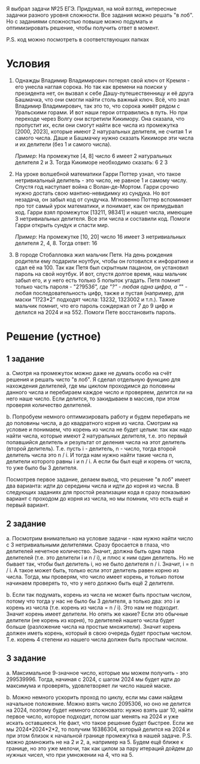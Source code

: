 Я выбрал задачи №25 ЕГЭ. Придумал, на мой взгляд, интересные задачки разного уровня сложности. Все задания можно решать "в лоб". Но с заданиями сложностью повыше можно подумать и оптимизировать решение, чтобы получить ответ в момент.

P.S. код можно посмотреть в соответствующих папках

# Условия

1. Однажды Владимир Владимирович потерял свой ключ от Кремля - его унесла наглая сорока. Но так как времени на поиски у президента нет, он вызвал к себе Дашу-путешественницу и её друга Башмачка, что они смогли найти столь важный ключ. Всё, что знал Владимир Владимирович, так это то, что сорока живёт рядом с Уральскими горами. И вот наши герои отправились в путь. Но при переходе через Волгу они встретили Кикимору. Она сказала, что пропустит их, если они смогут найти все числа из промежутка [2000, 2023], которые имеют 2 натуральных делителя, не считая 1 и самого числа. Даше и Башмачку нужно сказать Кикиморе эти числа и их делители (без 1 и самого числа). 

	*Пример*: На промежутке [4, 8] число 6 имеет 2 натуральных делителя 2 и 3. Тогда Кикиморе необходимо сказать:
		6 2 3

2. На уроке волшебной математики Гарри Поттер узнал, что такое нетривиальный делитель - это число, не равное 1 и самому числу. Спустя год наступает война с Волан-де-Мортом. Гарри срочно нужно достать свою мантию-невидимку из сундука. Но вот незадача, он забыл код от сундучка. Мгновенно Поттер вспоминает про тот самый урок математики, и понимает, как он примудывал код. Гарри взял промежуток [13211, 98341] и нашел числа, имеющие 3 нетривиальных делителя. Все эти числа и составили код. Помоги Гарри открыть сундук и спасти мир.

	*Пример*: На промежутке [10, 20] число 16 имеет 3 нетривиальных делителя 2, 4, 8. Тогда ответ:
		16

3. В городе Стобалловка жил мальчик Петя. На день рождения родители ему подарили ноутбук, чтобы он готовился к инфоратике и сдал её на 100. Так как Петя был скрытным пацаном, он установил пароль на свой ноутбук. И вот, спустя долгое время, наш мальчик забыл его, и у него есть только 5 попыток угадать. Петя помнит только часть пароля - "2?953*6", где "?" - любая одна цифра, а "*" - любая последовательность цифр, также и пустая (например, для маски "1?23*2" подходят числа: 13232, 1323002 и т.п.). Тажке мальчик помнит, что его пароль сождержал от 7 до 9 цифр и делился на 2024 и на 552. Помоги Пете восстановить пароль.

# Решение (устное)

## 1 задание

a. Смотря на промежуток можно даже не думать особо на счёт решения и решать чисто "в лоб". Я сделал отдельную функцию для нахождения делителей, где мы циклом проходимся до половины данного числа и перебираем каждое число и проверяем, делится ли на него наше число. Если делится, то закидываем в массив, при этом проверяя количество делителей. 

b. Попробуем немного оптимизировать работу и будем перебирать не до половины числа, а до квадратного корня из числа. Смотрим на условие и понимаем, что корень из числа не будет целым: так как надо найти числа, которые имеют 2 натуральных делителя, т.е. это первый попавшийся делитель и результат от деления числа на этот делитель (второй делитель). Т.е. пусть i - делитель, n - число, тогда второй делитель числа это n / i.  И тогда нам нужно найти такие числа n, делители которого равны i и n / i. А если бы был ещё и корень от числа, то уже было бы 3 делителя.

Посмотрев первое задание, делаем вывод, что решение "в лоб" имеет два варианта: идти до середины числа и идти до корня из числа. В следующих заданиях для простой реализации кода я сразу показываю вариант с проходом до корня из числа, но мы помним, что есть ещё и первый вариант.

## 2 задание

a. Посмотрим внимательно на условие задачи - нам нужно найти число с 3 нетривиальными делителями. Сразу бросается в глаза, что делителей нечетное количество. Значит, должна быть одна пара делителей (т.е. это делители i и n / i), и плюс к ним один делитель. Но не бывает так, чтобы был делитель i, но не было делителя n / i. Значит, i = n / i. А такое может быть, только если этот делитель равен корню из числа. Тогда, мы проверям, что число имеет корень, и только потом начинаем проверять то, что у него должно быть ещё 2 делителя.

b. Если так подумать, корень из числа не может быть простым числом, потому что тогда у нас не было бы 3 делителя, а только два: это i и корень из числа (т.е. корень из числа = n / i). Это нам не подходит. Значит корень имеет делители. Но опять же какие? Если это обычные делители (не корень из корня), то делителей нашего числа будет больше (разложение числа на простые множители). Значит корень должен иметь корень, который в свою очередь будет простым числом. Т.е. корень 4 степени из нашего числа должен быть простым числом.

## 3 задание

a. Максимальное 9-значное число, которые мы можем получить - это 299539996. Тогда, начиная с 2024, с шагом 2024 мы будет идти до максимума и проверять, удовлетворяет ли число нашей маске. 

b. Можно немного ускорить проход по циклу, если мы сами найдем начальное положение. Можно взять число 2095306, но оно не делится на 2024, поэтому будет немного сложновато: нужно взять шаг 10, найти первое число, которое подходит, потом шаг менять на 2024 и уже искать оставшееся. Не факт, что такое решение будет быстрее. Если же мы 2024\*2024\*2\*2, то получим 16386304, который делится на 2024 и при этом близок к начальной границе промежутка в нашей задаче.
P.S. можно домножить не на 2 и 2, а, например на 5. Будем ещё ближе к границе, но это уже мелочи, так как цилом за пару итераций дойдем до нужных чисел, что при умножении на 4, что на 5.
